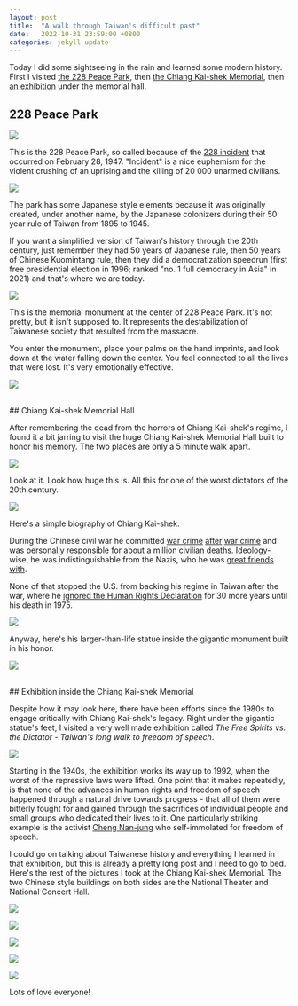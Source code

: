 ```yaml
---
layout: post
title:  "A walk through Taiwan's difficult past"
date:   2022-10-31 23:59:00 +0800
categories: jekyll update
---
```



Today I did some sightseeing in the rain and learned some modern history. First I visited [the 228 Peace Park](#228-peace-park), then [the Chiang Kai-shek Memorial](#chiang-kai-shek-memorial-hall), then [an exhibition](#exhibition-inside-the-chiang-kai-shek-memorial) under the memorial hall. 

## 228 Peace Park

![](https://baitu.github.io/taiwan/assets/img/20221031_140711.jpg)

This is the 228 Peace Park, so called because of the [228 incident](https://en.wikipedia.org/wiki/February_28_incident) that occurred on February 28, 1947. "Incident" is a nice euphemism for the violent crushing of an uprising and the killing of 20 000 unarmed civilians. 

![](https://baitu.github.io/taiwan/assets/img/20221031_140659.jpg)

The park has some Japanese style elements because it was originally created, under another name, by the Japanese colonizers during their 50 year rule of Taiwan from 1895 to 1945. 

If you want a simplified version of Taiwan's history through the 20th century, just remember they had 50 years of Japanese rule, then 50 years of Chinese Kuomintang rule, then they did a democratization speedrun (first free presidential election in 1996; ranked "no. 1 full democracy in Asia" in 2021) and that's where we are today. 

![](https://baitu.github.io/taiwan/assets/img/20221031_140831.jpg)

This is the memorial monument at the center of 228 Peace Park. It's not pretty, but it isn't supposed to. It represents the destabilization of Taiwanese society that resulted from the massacre. 

You enter the monument, place your palms on the hand imprints, and look down at the water falling down the center. You feel connected to all the lives that were lost. It's very emotionally effective. 

![](https://baitu.github.io/taiwan/assets/img/20221031_140926.jpg)

<br/>
## Chiang Kai-shek Memorial Hall

After remembering the dead from the horrors of Chiang Kai-shek's regime, I found it a bit jarring to visit the huge Chiang Kai-shek Memorial Hall built to honor his memory. The two places are only a 5 minute walk apart. 

![](https://baitu.github.io/taiwan/assets/img/20221031_134735.jpg)

Look at it. Look how huge this is. All this for one of the worst dictators of the 20th century. 

![](https://baitu.github.io/taiwan/assets/img/20221031_144038.jpg)

Here's a simple biography of Chiang Kai-shek:

During the Chinese civil war he committed [war crime](https://en.wikipedia.org/wiki/Shanghai_massacre) [after](https://en.wikipedia.org/wiki/1938_Yellow_River_flood) [war crime](https://en.wikipedia.org/wiki/1938_Changsha_fire) and was personally responsible for about a million civilian deaths. Ideology-wise, he was indistinguishable from the Nazis, who he was [great friends with](https://en.wikipedia.org/wiki/Sino-German_cooperation_(1926%E2%80%931941)). 

None of that stopped the U.S. from backing his regime in Taiwan after the war, where he [ignored the Human Rights Declaration](https://en.wikipedia.org/wiki/White_Terror_(Taiwan)) for 30 more years until his death in 1975. 

![](https://baitu.github.io/taiwan/assets/img/20221031_144332.jpg)

Anyway, here's his larger-than-life statue inside the gigantic monument built in his honor. 

![](https://baitu.github.io/taiwan/assets/img/20221031_144357.jpg)

<br/>
## Exhibition inside the Chiang Kai-shek Memorial

Despite how it may look here, there have been efforts since the 1980s to engage critically with Chiang Kai-shek's legacy. Right under the gigantic statue's feet, I visited a very well made exhibition called *The Free Spirits vs. the Dictator - Taiwan's long walk to freedom of speech*. 

![](https://mocfile.moc.gov.tw/files/202204/f56927f1-a0bc-48ef-903a-8a891d089188.jpg)

Starting in the 1940s, the exhibition works its way up to 1992, when the worst of the repressive laws were lifted. One point that it makes repeatedly, is that none of the advances in human rights and freedom of speech happened through a natural drive towards progress - that all of them were bitterly fought for and gained through the sacrifices of individual people and small groups who dedicated their lives to it. 
One particularly striking example is the activist [Cheng Nan-jung](https://en.wikipedia.org/wiki/Cheng_Nan-jung) who self-immolated for freedom of speech. 

I could go on talking about Taiwanese history and everything I learned in that exhibition, but this is already a pretty long post and I need to go to bed. Here's the rest of the pictures I took at the Chiang Kai-shek Memorial. The two Chinese style buildings on both sides are the National Theater and National Concert Hall. 

![](https://baitu.github.io/taiwan/assets/img/20221031_143313.jpg)

![](https://baitu.github.io/taiwan/assets/img/20221031_143411.jpg)

![](https://baitu.github.io/taiwan/assets/img/20221031_143514.jpg)

![](https://baitu.github.io/taiwan/assets/img/20221031_144305.jpg)

![](https://baitu.github.io/taiwan/assets/img/20221031_144722.jpg)

Lots of love everyone!

